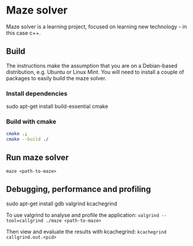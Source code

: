 # Maze solver

Maze solver is a learning project, focused on learning new technology - in this case c++.

## Build

The instructions make the assumption that you are on a Debian-based distribution, e.g. Ubuntu or Linux Mint. You will need to install a couple of packages to easily build the maze solver.

### Install dependencies
sudo apt-get install build-essential cmake

### Build with cmake

```bash
cmake .;
cmake --build ./
```

## Run maze solver

`maze <path-to-maze>`

## Debugging, performance and profiling
sudo apt-get install gdb valgrind kcachegrind

To use valgrind to analyse and profile the application:
`valgrind --tool=callgrind ./maze <path-to-maze>`

Then view and evaluate the results with kcachegrind:
`kcachegrind callgrind.out.<pid>`
